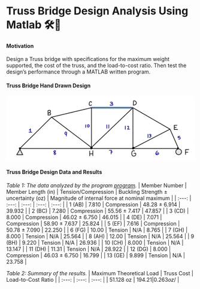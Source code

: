 # Truss Bridge Design Analysis Using Matlab 🛠️🌉

#### Motivation
Design a Truss bridge with specifications for the maximum weight supported, the cost of the truss, and the load-to-cost ratio. Then test the design’s performance through a MATLAB written program. 

#### Truss Bridge Hand Drawn Design
![App Screenshot](https://github.com/noam003/Truss-Bridge-Analysis/blob/main/truss.png)

#### Truss Bridge Design Data and Results

_Table 1: The data analyzed by the program [program](https://github.com/noam003/Truss-Bridge-Analysis/blob/main/truss_proj.m)._
| Member Number  | Member Length (in) | Tension/Compression | Buckling Strength ± uncertainty (oz) | Magnitude of internal force at nominal maximum |
|     :---:      |     :---:      |     :---:      |     :---:      |     :---:     |
| 1 (AB)  | 7.810  | Compression  | 48.28 ± 6.914  | 39.932  |
| 2 (BC) | 7.280  | Compression  | 55.56 ± 7.417  | 47.857  |
| 3 (CD)  | 8.000  | Compression  | 46.02 ± 6.750  | 46.015  |
| 4 (DE)  | 7.071  | Compression  | 58.90 ± 7.637  | 25.824  |
| 5 (EF)  | 7.616  | Compression  | 50.78 ± 7.090  | 22.250  |
| 6 (FG)  | 10.00  | Tension  | N/A  | 8.765  |
| 7 (GH)  | 8.000  | Tension  | N/A  | 25.564  |
| 8 (AH)  | 12.00  | Tension  | N/A  | 25.564  |
| 9 (BH)  | 9.220  | Tension  | N/A  | 26.936  |
| 10 (CH)  | 8.000  | Tension  | N/A  | 13.147  |
| 11 (DH)  | 11.31  | Tension  | N/A  | 28.922  |
| 12 (DG)  | 8.000  | Compression  | 46.03 ± 6.750  | 16.799  |
| 13 (GE)  | 9.899  | Tension  | N/A  | 23.758  |


_Table 2: Summary of the results._
| Maximum Theoretical Load  | Truss Cost | Load-to-Cost Ratio |
|     :---:      |     :---:      |     :---:      |
| 51.128 oz  | $194.21  | 0.263 oz/$  |


